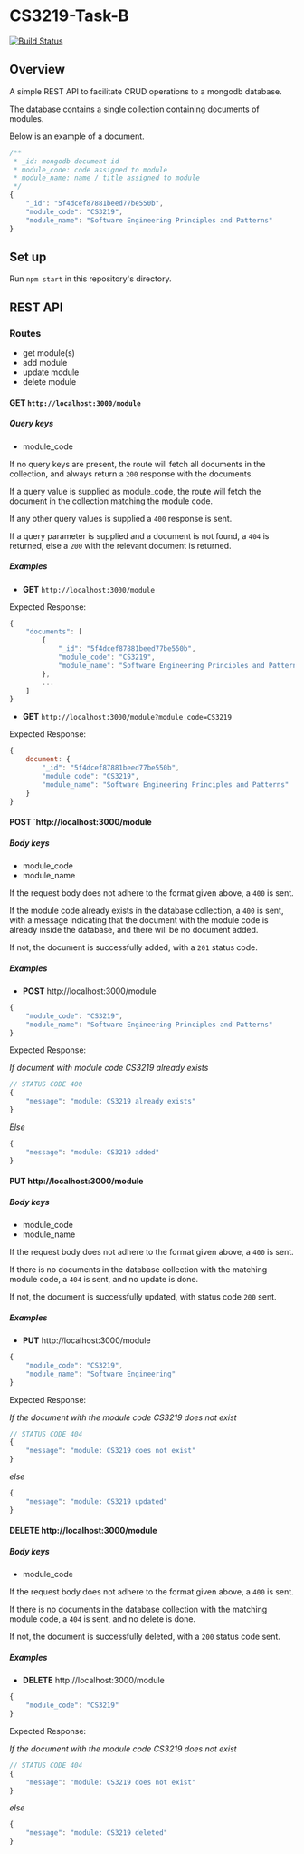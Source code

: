 # CS3219-Task-B

[![Build Status](https://travis-ci.org/marcfyk/CS3219-Task-B.svg?branch=master)](https://travis-ci.org/marcfyk/CS3219-Task-B)

## Overview

A simple REST API to facilitate CRUD operations to a mongodb database.

The database contains a single collection containing documents of modules.

Below is an example of a document.

```javascript
/**
 * _id: mongodb document id
 * module_code: code assigned to module
 * module_name: name / title assigned to module
 */ 
{
    "_id": "5f4dcef87881beed77be550b",
    "module_code": "CS3219",
    "module_name": "Software Engineering Principles and Patterns"
}
```

## Set up

Run `npm start` in this repository's directory.

## REST API

### Routes
- get module(s)
- add module
- update module
- delete module

#### **GET** `http://localhost:3000/module` 

##### Query keys
- module_code

If no query keys are present, the route will fetch all documents in the collection, and always return a `200` response with the documents.

If a query value is supplied as module_code, the route will fetch the document in the collection matching the module code.

If any other query values is supplied a `400` response is sent.

If a query parameter is supplied and a document is not found, a `404` is returned, else a `200` with the relevant document is returned.

##### Examples

- **GET** `http://localhost:3000/module`

Expected Response:
```javascript
{
    "documents": [
        {
            "_id": "5f4dcef87881beed77be550b",
            "module_code": "CS3219",
            "module_name": "Software Engineering Principles and Patterns"
        },
        ...
    ]
}
```

- **GET** `http://localhost:3000/module?module_code=CS3219`

Expected Response:
```javascript
{
    document: {
        "_id": "5f4dcef87881beed77be550b",
        "module_code": "CS3219",
        "module_name": "Software Engineering Principles and Patterns"
    }
}
```

#### **POST** `http://localhost:3000/module

##### Body keys
- module_code
- module_name

If the request body does not adhere to the format given above, a `400` is sent.

If the module code already exists in the database collection, a `400` is sent, with a message indicating that the document with the module code is already inside the database, and there will be no document added.

If not, the document is successfully added, with a `201` status code.

##### Examples

- **POST** http://localhost:3000/module
```javascript
{
    "module_code": "CS3219",
    "module_name": "Software Engineering Principles and Patterns"
}
```

Expected Response:

*If document with module code CS3219 already exists*
```javascript
// STATUS CODE 400
{
    "message": "module: CS3219 already exists"
}
```

*Else*
```javascript
{
    "message": "module: CS3219 added"
}
```

#### **PUT** http://localhost:3000/module

##### Body keys
- module_code
- module_name

If the request body does not adhere to the format given above, a `400` is sent.

If there is no documents in the database collection with the matching module code, a `404` is sent, and no update is done.

If not, the document is successfully updated, with status code `200` sent.

##### Examples

- **PUT** http://localhost:3000/module
```javascript
{
    "module_code": "CS3219",
    "module_name": "Software Engineering"
}
```

Expected Response:

*If the document with the module code CS3219 does not exist*
```javascript
// STATUS CODE 404
{
    "message": "module: CS3219 does not exist"
}
```
*else*
```javascript
{
    "message": "module: CS3219 updated"
}
```

#### **DELETE** http://localhost:3000/module

##### Body keys
- module_code

If the request body does not adhere to the format given above, a `400` is sent.

If there is no documents in the database collection with the matching module code, a `404` is sent, and no delete is done.

If not, the document is successfully deleted, with a `200` status code sent.

##### Examples

- **DELETE** http://localhost:3000/module
```javascript
{
    "module_code": "CS3219"
}
```

Expected Response:

*If the document with the module code CS3219 does not exist*
```javascript
// STATUS CODE 404
{
    "message": "module: CS3219 does not exist"
}
```
*else*
```javascript
{
    "message": "module: CS3219 deleted"
}
```

